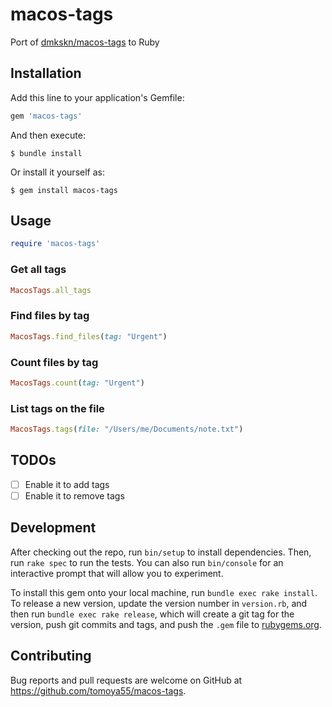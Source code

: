 # macos-tags

Port of [dmkskn/macos-tags](https://github.com/dmkskn/macos-tags) to Ruby

## Installation

Add this line to your application's Gemfile:

```ruby
gem 'macos-tags'
```

And then execute:

```shell
$ bundle install
```

Or install it yourself as:

```shell
$ gem install macos-tags
```

## Usage

```ruby
require 'macos-tags'
```

### Get all tags

```ruby
MacosTags.all_tags
```

### Find files by tag

```ruby
MacosTags.find_files(tag: "Urgent")
```

### Count files by tag

```ruby
MacosTags.count(tag: "Urgent")
```

### List tags on the file


```ruby
MacosTags.tags(file: "/Users/me/Documents/note.txt")
```

## TODOs

- [ ] Enable it to add tags
- [ ] Enable it to remove tags

## Development

After checking out the repo, run `bin/setup` to install dependencies. Then, run `rake spec` to run the tests. You can also run `bin/console` for an interactive prompt that will allow you to experiment.

To install this gem onto your local machine, run `bundle exec rake install`. To release a new version, update the version number in `version.rb`, and then run `bundle exec rake release`, which will create a git tag for the version, push git commits and tags, and push the `.gem` file to [rubygems.org](https://rubygems.org).

## Contributing

Bug reports and pull requests are welcome on GitHub at https://github.com/tomoya55/macos-tags.

